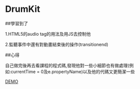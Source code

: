# DrumKit

##學習到了

1.HTML5的audio tag的用法及用JS去控制他

2.監聽事件中還有對動畫結束後的操作(transitionend)

##心得

自己做完後再去看課程的程式碼,發現他對一些小細節也有做處理(例如:currentTime = 0及e.propertyName)以及他的代碼又更簡潔一些

[DEMO](https://leowangj.github.io/javascript30/DrumKit/index-START.html)
